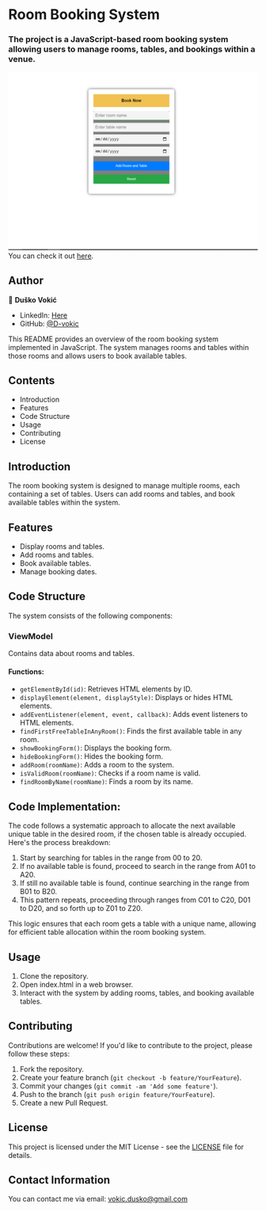 # Room Booking System

### The project is a JavaScript-based room booking system allowing users to manage rooms, tables, and bookings within a venue.

![Room Booking System Preview](screenshot.png)
You can check it out [here]().

## Author

👤 **Duško Vokić**

* LinkedIn: [Here](https://linkedin.com/in/duško-vokić-0337a2106)
* GitHub: [@D-vokic](https://github.com/D-vokic)

This README provides an overview of the room booking system implemented in JavaScript. The system manages rooms and tables within those rooms and allows users to book available tables.

## Contents

- Introduction
- Features
- Code Structure
- Usage
- Contributing
- License

## Introduction

The room booking system is designed to manage multiple rooms, each containing a set of tables. Users can add rooms and tables, and book available tables within the system.

## Features

- Display rooms and tables.
- Add rooms and tables.
- Book available tables.
- Manage booking dates.

## Code Structure

The system consists of the following components:

### ViewModel

Contains data about rooms and tables.

#### Functions:

- `getElementById(id)`: Retrieves HTML elements by ID.
- `displayElement(element, displayStyle)`: Displays or hides HTML elements.
- `addEventListener(element, event, callback)`: Adds event listeners to HTML elements.
- `findFirstFreeTableInAnyRoom()`: Finds the first available table in any room.
- `showBookingForm()`: Displays the booking form.
- `hideBookingForm()`: Hides the booking form.
- `addRoom(roomName)`: Adds a room to the system.
- `isValidRoom(roomName)`: Checks if a room name is valid.
- `findRoomByName(roomName)`: Finds a room by its name.

## Code Implementation:
The code follows a systematic approach to allocate the next available unique table in the desired room, if the chosen table is already occupied. Here's the process breakdown:

1. Start by searching for tables in the range from 00 to 20.
2. If no available table is found, proceed to search in the range from A01 to A20.
3. If still no available table is found, continue searching in the range from B01 to B20.
4. This pattern repeats, proceeding through ranges from C01 to C20, D01 to D20, and so forth up to Z01 to Z20.

This logic ensures that each room gets a table with a unique name, allowing for efficient table allocation within the room booking system.

## Usage

1. Clone the repository.
2. Open index.html in a web browser.
3. Interact with the system by adding rooms, tables, and booking available tables.

## Contributing

Contributions are welcome! If you'd like to contribute to the project, please follow these steps:

1. Fork the repository.
2. Create your feature branch (`git checkout -b feature/YourFeature`).
3. Commit your changes (`git commit -am 'Add some feature'`).
4. Push to the branch (`git push origin feature/YourFeature`).
5. Create a new Pull Request.

## License

This project is licensed under the MIT License - see the [LICENSE](/LICENSE.md) file for details.

## Contact Information

You can contact me via email: vokic.dusko@gmail.com